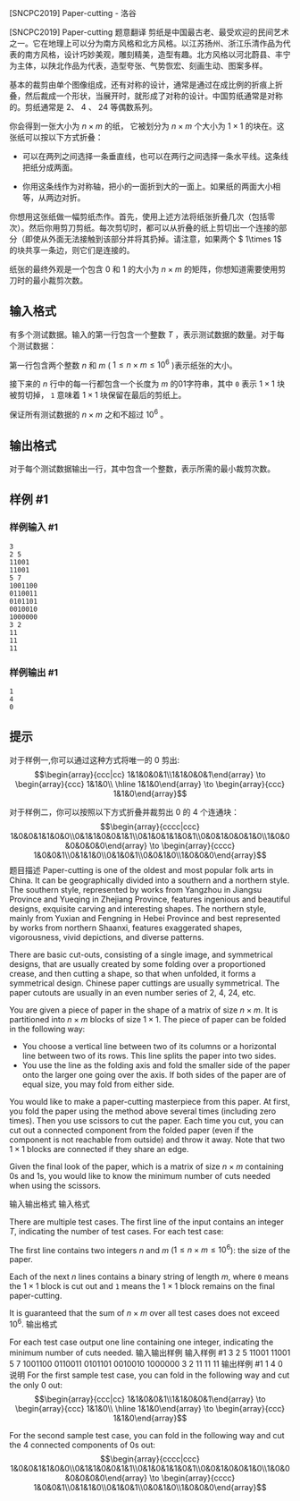 



[SNCPC2019] Paper-cutting - 洛谷














[SNCPC2019] Paper-cutting
题意翻译
剪纸是中国最古老、最受欢迎的民间艺术之一。它在地理上可以分为南方风格和北方风格。以江苏扬州、浙江乐清作品为代表的南方风格，设计巧妙美观，雕刻精美，造型有趣。北方风格以河北蔚县、丰宁为主体，以陕北作品为代表，造型夸张、气势恢宏、刻画生动、图案多样。

基本的裁剪由单个图像组成，还有对称的设计，通常是通过在成比例的折痕上折叠，然后裁成一个形状，当展开时，就形成了对称的设计。中国剪纸通常是对称的。剪纸通常是 $2$、 $4$ 、 $24$ 等偶数系列。

你会得到一张大小为 $n \times m$ 的纸， 它被划分为 $n \times m$ 个大小为 $1 \times 1$ 的块在。这张纸可以按以下方式折叠：

- 可以在两列之间选择一条垂直线，也可以在两行之间选择一条水平线。这条线把纸分成两面。

- 你用这条线作为对称轴，把小的一面折到大的一面上。如果纸的两面大小相等，从两边对折。

你想用这张纸做一幅剪纸杰作。首先，使用上述方法将纸张折叠几次（包括零次）。然后你用剪刀剪纸。每次剪切时，都可以从折叠的纸上剪切出一个连接的部分（即使从外面无法接触到该部分并将其扔掉。请注意，如果两个 $ 1\times 1$ 的块共享一条边，则它们是连接的。

纸张的最终外观是一个包含 $0$ 和 $1$ 的大小为 $n \times m$ 的矩阵，你想知道需要使用剪刀时的最小裁剪次数。

## 输入格式

有多个测试数据。输入的第一行包含一个整数 $T$ ，表示测试数据的数量。对于每个测试数据：

第一行包含两个整数 $n$ 和 $m$ ( $1 \le n \times m \le 10^6$ )表示纸张的大小。

接下来的 $n$ 行中的每一行都包含一个长度为 $m$ 的01字符串，其中 $\texttt{0}$ 表示 $1\times 1$ 块被剪切掉， $\texttt{1}$ 意味着 $1 \times 1$ 块保留在最后的剪纸上。

保证所有测试数据的 $n \times m$ 之和不超过 $10^6$ 。

## 输出格式

对于每个测试数据输出一行，其中包含一个整数，表示所需的最小裁剪次数。

## 样例 #1

### 样例输入 #1

```
3
2 5
11001
11001
5 7
1001100
0110011
0101101
0010010
1000000
3 2
11
11
11
```

### 样例输出 #1

```
1
4
0
```

## 提示

对于样例一,你可以通过这种方式将唯一的 $0$ 剪出:
$$\begin{array}{ccc|cc} 1&1&0&0&1\\1&1&0&0&1\end{array} \to \begin{array}{ccc} 1&1&0\\ \hline 1&1&0\end{array} \to \begin{array}{ccc} 1&1&0\end{array}$$

对于样例二，你可以按照以下方式折叠并裁剪出 $0$ 的 $4$ 个连通块：
$$\begin{array}{cccc|ccc} 1&0&0&1&1&0&0\\0&1&1&0&0&1&1\\0&1&0&1&1&0&1\\0&0&1&0&0&1&0\\1&0&0&0&0&0&0\end{array} \to \begin{array}{cccc} 1&0&0&1\\0&1&1&0\\0&1&0&1\\0&0&1&0\\1&0&0&0\end{array}$$
题目描述
Paper-cutting is one of the oldest and most popular folk arts in China. It can be geographically divided into a southern and a northern style. The southern style, represented by works from Yangzhou in Jiangsu Province and Yueqing in Zhejiang Province, features ingenious and beautiful designs, exquisite carving and interesting shapes. The northern style, mainly from Yuxian and Fengning in Hebei Province and best represented by works from northern Shaanxi, features exaggerated shapes, vigorousness, vivid depictions, and diverse patterns.

There are basic cut-outs, consisting of a single image, and symmetrical designs, that are usually created by some folding over a proportioned crease, and then cutting a shape, so that when unfolded, it forms a symmetrical design. Chinese paper cuttings are usually symmetrical. The paper cutouts are usually in an even number series of $2$, $4$, $24$, etc.

You are given a piece of paper in the shape of a matrix of size $n \times m$. It is partitioned into $n \times m$ blocks of size $1 \times 1$. The piece of paper can be folded in the following way:

- You choose a vertical line between two of its columns or a horizontal line between two of its rows. This line splits the paper into two sides. 
- You use the line as the folding axis and fold the smaller side of the paper onto the larger one going over the axis. If both sides of the paper are of equal size, you may fold from either side.

You would like to make a paper-cutting masterpiece from this paper. At first, you fold the paper using the method above several times (including zero times). Then you use scissors to cut the paper. Each time you cut, you can cut out a connected component from the folded paper (even if the component is not reachable from outside) and throw it away. Note that two $1 \times 1$ blocks are connected if they share an edge.

Given the final look of the paper, which is a matrix of size $n \times m$ containing $0$s and $1$s, you would like to know the minimum number of cuts needed when using the scissors. 

输入输出格式
输入格式

There are multiple test cases. The first line of the input contains an integer $T$, indicating the number of test cases. For each test case:

The first line contains two integers $n$ and $m$ ($1 \le n \times m \le 10^6$): the size of the paper.

Each of the next $n$ lines contains a binary string of length $m$, where $\texttt{0}$ means the $1 \times 1$ block is cut out and $\texttt{1}$ means the $1 \times 1$ block remains on the final paper-cutting.

It is guaranteed that the sum of $n \times m$ over all test cases does not exceed $10^6$.
输出格式

For each test case output one line containing one integer, indicating the minimum number of cuts needed.
输入输出样例
输入样例 #1
3
2 5
11001
11001
5 7
1001100
0110011
0101101
0010010
1000000
3 2
11
11
11
输出样例 #1
1
4
0
说明
For the first sample test case, you can fold in the following way and cut the only $0$ out:
$$\begin{array}{ccc|cc} 1&1&0&0&1\\1&1&0&0&1\end{array} \to \begin{array}{ccc} 1&1&0\\ \hline 1&1&0\end{array} \to \begin{array}{ccc} 1&1&0\end{array}$$

For the second sample test case, you can fold in the following way and cut the $4$ connected components of $0$s out:
$$\begin{array}{cccc|ccc} 1&0&0&1&1&0&0\\0&1&1&0&0&1&1\\0&1&0&1&1&0&1\\0&0&1&0&0&1&0\\1&0&0&0&0&0&0\end{array} \to \begin{array}{cccc} 1&0&0&1\\0&1&1&0\\0&1&0&1\\0&0&1&0\\1&0&0&0\end{array}$$






